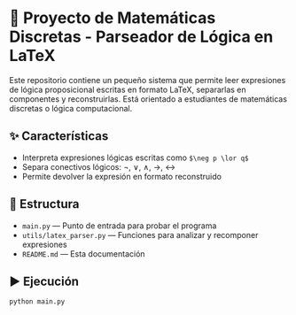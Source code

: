 # 🧠 Proyecto de Matemáticas Discretas - Parseador de Lógica en LaTeX

Este repositorio contiene un pequeño sistema que permite leer expresiones de lógica proposicional escritas en formato LaTeX, separarlas en componentes y reconstruirlas. Está orientado a estudiantes de matemáticas discretas o lógica computacional.

## ✨ Características

- Interpreta expresiones lógicas escritas como `$\neg p \lor q$`
- Separa conectivos lógicos: ¬, ∨, ∧, →, ↔
- Permite devolver la expresión en formato reconstruido

## 📂 Estructura

- `main.py` — Punto de entrada para probar el programa
- `utils/latex_parser.py` — Funciones para analizar y recomponer expresiones
- `README.md` — Esta documentación

## ▶️ Ejecución

```bash
python main.py
